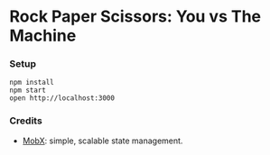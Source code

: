 Rock Paper Scissors: You vs The Machine
=====================

### Setup

```
npm install
npm start
open http://localhost:3000
```

### Credits

* [MobX](https://github.com/mobxjs): simple, scalable state management.
